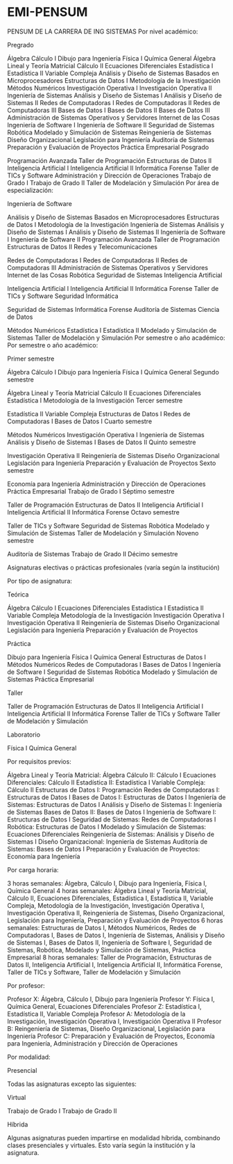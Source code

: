 # EMI-PENSUM
PENSUM DE LA CARRERA DE ING SISTEMAS 
Por nivel académico:

Pregrado

Álgebra
Cálculo I
Dibujo para Ingeniería
Física I
Química General
Álgebra Lineal y Teoría Matricial
Cálculo II
Ecuaciones Diferenciales
Estadística I
Estadística II
Variable Compleja
Análisis y Diseño de Sistemas Basados en Microprocesadores
Estructuras de Datos I
Metodología de la Investigación
Métodos Numéricos
Investigación Operativa I
Investigación Operativa II
Ingeniería de Sistemas
Análisis y Diseño de Sistemas I
Análisis y Diseño de Sistemas II
Redes de Computadoras I
Redes de Computadoras II
Redes de Computadoras III
Bases de Datos I
Bases de Datos II
Bases de Datos III
Administración de Sistemas Operativos y Servidores
Internet de las Cosas
Ingeniería de Software I
Ingeniería de Software II
Seguridad de Sistemas
Robótica
Modelado y Simulación de Sistemas
Reingeniería de Sistemas
Diseño Organizacional
Legislación para Ingeniería
Auditoría de Sistemas
Preparación y Evaluación de Proyectos
Práctica Empresarial
Posgrado

Programación Avanzada
Taller de Programación
Estructuras de Datos II
Inteligencia Artificial I
Inteligencia Artificial II
Informática Forense
Taller de TICs y Software
Administración y Dirección de Operaciones
Trabajo de Grado I
Trabajo de Grado II
Taller de Modelación y Simulación
Por área de especialización:

Ingeniería de Software

Análisis y Diseño de Sistemas Basados en Microprocesadores
Estructuras de Datos I
Metodología de la Investigación
Ingeniería de Sistemas
Análisis y Diseño de Sistemas I
Análisis y Diseño de Sistemas II
Ingeniería de Software I
Ingeniería de Software II
Programación Avanzada
Taller de Programación
Estructuras de Datos II
Redes y Telecomunicaciones

Redes de Computadoras I
Redes de Computadoras II
Redes de Computadoras III
Administración de Sistemas Operativos y Servidores
Internet de las Cosas
Robótica
Seguridad de Sistemas
Inteligencia Artificial

Inteligencia Artificial I
Inteligencia Artificial II
Informática Forense
Taller de TICs y Software
Seguridad Informática

Seguridad de Sistemas
Informática Forense
Auditoría de Sistemas
Ciencia de Datos

Métodos Numéricos
Estadística I
Estadística II
Modelado y Simulación de Sistemas
Taller de Modelación y Simulación
Por semestre o año académico:
Por semestre o año académico:

Primer semestre

Álgebra
Cálculo I
Dibujo para Ingeniería
Física I
Química General
Segundo semestre

Álgebra Lineal y Teoría Matricial
Cálculo II
Ecuaciones Diferenciales
Estadística I
Metodología de la Investigación
Tercer semestre

Estadística II
Variable Compleja
Estructuras de Datos I
Redes de Computadoras I
Bases de Datos I
Cuarto semestre

Métodos Numéricos
Investigación Operativa I
Ingeniería de Sistemas
Análisis y Diseño de Sistemas I
Bases de Datos II
Quinto semestre

Investigación Operativa II
Reingeniería de Sistemas
Diseño Organizacional
Legislación para Ingeniería
Preparación y Evaluación de Proyectos
Sexto semestre

Economía para Ingeniería
Administración y Dirección de Operaciones
Práctica Empresarial
Trabajo de Grado I
Séptimo semestre

Taller de Programación
Estructuras de Datos II
Inteligencia Artificial I
Inteligencia Artificial II
Informática Forense
Octavo semestre

Taller de TICs y Software
Seguridad de Sistemas
Robótica
Modelado y Simulación de Sistemas
Taller de Modelación y Simulación
Noveno semestre

Auditoría de Sistemas
Trabajo de Grado II
Décimo semestre

Asignaturas electivas o prácticas profesionales (varía según la institución)

Por tipo de asignatura:

Teórica

Álgebra
Cálculo I
Ecuaciones Diferenciales
Estadística I
Estadística II
Variable Compleja
Metodología de la Investigación
Investigación Operativa I
Investigación Operativa II
Reingeniería de Sistemas
Diseño Organizacional
Legislación para Ingeniería
Preparación y Evaluación de Proyectos

Práctica

Dibujo para Ingeniería
Física I
Química General
Estructuras de Datos I
Métodos Numéricos
Redes de Computadoras I
Bases de Datos I
Ingeniería de Software I
Seguridad de Sistemas
Robótica
Modelado y Simulación de Sistemas
Práctica Empresarial

Taller

Taller de Programación
Estructuras de Datos II
Inteligencia Artificial I
Inteligencia Artificial II
Informática Forense
Taller de TICs y Software
Taller de Modelación y Simulación

Laboratorio

Física I
Química General

Por requisitos previos:

Álgebra Lineal y Teoría Matricial: Álgebra
Cálculo II: Cálculo I
Ecuaciones Diferenciales: Cálculo II
Estadística II: Estadística I
Variable Compleja: Cálculo II
Estructuras de Datos I: Programación
Redes de Computadoras I: Estructuras de Datos I
Bases de Datos I: Estructuras de Datos I
Ingeniería de Sistemas: Estructuras de Datos I
Análisis y Diseño de Sistemas I: Ingeniería de Sistemas
Bases de Datos II: Bases de Datos I
Ingeniería de Software I: Estructuras de Datos I
Seguridad de Sistemas: Redes de Computadoras I
Robótica: Estructuras de Datos I
Modelado y Simulación de Sistemas: Ecuaciones Diferenciales
Reingeniería de Sistemas: Análisis y Diseño de Sistemas I
Diseño Organizacional: Ingeniería de Sistemas
Auditoría de Sistemas: Bases de Datos I
Preparación y Evaluación de Proyectos: Economía para Ingeniería

Por carga horaria:

3 horas semanales: Álgebra, Cálculo I, Dibujo para Ingeniería, Física I, Química General
4 horas semanales: Álgebra Lineal y Teoría Matricial, Cálculo II, Ecuaciones Diferenciales, Estadística I, Estadística II, Variable Compleja, Metodología de la Investigación, Investigación Operativa I, Investigación Operativa II, Reingeniería de Sistemas, Diseño Organizacional, Legislación para Ingeniería, Preparación y Evaluación de Proyectos
6 horas semanales: Estructuras de Datos I, Métodos Numéricos, Redes de Computadoras I, Bases de Datos I, Ingeniería de Sistemas, Análisis y Diseño de Sistemas I, Bases de Datos II, Ingeniería de Software I, Seguridad de Sistemas, Robótica, Modelado y Simulación de Sistemas, Práctica Empresarial
8 horas semanales: Taller de Programación, Estructuras de Datos II, Inteligencia Artificial I, Inteligencia Artificial II, Informática Forense, Taller de TICs y Software, Taller de Modelación y Simulación

Por profesor:

Profesor X: Álgebra, Cálculo I, Dibujo para Ingeniería
Profesor Y: Física I, Química General, Ecuaciones Diferenciales
Profesor Z: Estadística I, Estadística II, Variable Compleja
Profesor A: Metodología de la Investigación, Investigación Operativa I, Investigación Operativa II
Profesor B: Reingeniería de Sistemas, Diseño Organizacional, Legislación para Ingeniería
Profesor C: Preparación y Evaluación de Proyectos, Economía para Ingeniería, Administración y Dirección de Operaciones

Por modalidad:

Presencial

Todas las asignaturas excepto las siguientes:

Virtual

Trabajo de Grado I
Trabajo de Grado II

Híbrida

Algunas asignaturas pueden impartirse en modalidad híbrida, combinando clases presenciales y virtuales. Esto varía según la institución y la asignatura.
